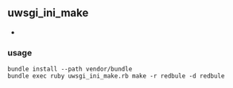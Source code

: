 ## uwsgi_ini_make

-

### usage

```
bundle install --path vendor/bundle
bundle exec ruby uwsgi_ini_make.rb make -r redbule -d redbule
```
